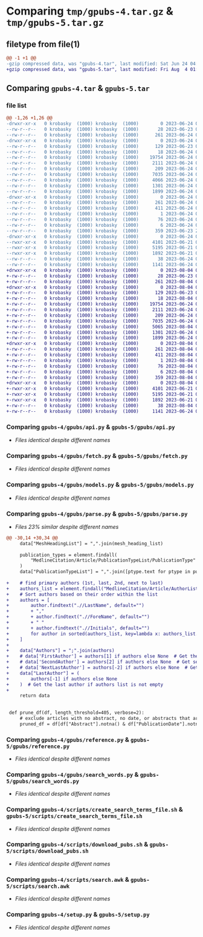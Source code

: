 # Comparing `tmp/gpubs-4.tar.gz` & `tmp/gpubs-5.tar.gz`

## filetype from file(1)

```diff
@@ -1 +1 @@
-gzip compressed data, was "gpubs-4.tar", last modified: Sat Jun 24 04:35:53 2023, max compression
+gzip compressed data, was "gpubs-5.tar", last modified: Fri Aug  4 01:43:34 2023, max compression
```

## Comparing `gpubs-4.tar` & `gpubs-5.tar`

### file list

```diff
@@ -1,26 +1,26 @@
-drwxr-xr-x   0 krobasky  (1000) krobasky  (1000)        0 2023-06-24 04:35:53.032247 gpubs-4/
--rw-r--r--   0 krobasky  (1000) krobasky  (1000)       28 2023-06-23 03:40:04.000000 gpubs-4/MANIFEST.in
--rw-r--r--   0 krobasky  (1000) krobasky  (1000)      261 2023-06-24 04:35:53.032247 gpubs-4/PKG-INFO
-drwxr-xr-x   0 krobasky  (1000) krobasky  (1000)        0 2023-06-24 04:35:53.032247 gpubs-4/gpubs/
--rw-r--r--   0 krobasky  (1000) krobasky  (1000)      129 2023-06-23 03:11:20.000000 gpubs-4/gpubs/__init__.py
--rw-r--r--   0 krobasky  (1000) krobasky  (1000)       18 2023-06-24 04:35:52.000000 gpubs-4/gpubs/_version.py
--rw-r--r--   0 krobasky  (1000) krobasky  (1000)    19754 2023-06-24 04:34:36.000000 gpubs-4/gpubs/api.py
--rw-r--r--   0 krobasky  (1000) krobasky  (1000)     2111 2023-06-24 02:02:55.000000 gpubs-4/gpubs/fetch.py
--rw-r--r--   0 krobasky  (1000) krobasky  (1000)      209 2023-06-24 01:55:43.000000 gpubs-4/gpubs/log.py
--rw-r--r--   0 krobasky  (1000) krobasky  (1000)     7035 2023-06-24 02:40:36.000000 gpubs-4/gpubs/models.py
--rw-r--r--   0 krobasky  (1000) krobasky  (1000)     4066 2023-06-24 02:04:02.000000 gpubs-4/gpubs/parse.py
--rw-r--r--   0 krobasky  (1000) krobasky  (1000)     1301 2023-06-24 01:55:43.000000 gpubs-4/gpubs/reference.py
--rw-r--r--   0 krobasky  (1000) krobasky  (1000)     1899 2023-06-24 03:41:23.000000 gpubs-4/gpubs/search_words.py
-drwxr-xr-x   0 krobasky  (1000) krobasky  (1000)        0 2023-06-24 04:35:53.032247 gpubs-4/gpubs.egg-info/
--rw-r--r--   0 krobasky  (1000) krobasky  (1000)      261 2023-06-24 04:35:52.000000 gpubs-4/gpubs.egg-info/PKG-INFO
--rw-r--r--   0 krobasky  (1000) krobasky  (1000)      411 2023-06-24 04:35:52.000000 gpubs-4/gpubs.egg-info/SOURCES.txt
--rw-r--r--   0 krobasky  (1000) krobasky  (1000)        1 2023-06-24 04:35:52.000000 gpubs-4/gpubs.egg-info/dependency_links.txt
--rw-r--r--   0 krobasky  (1000) krobasky  (1000)       76 2023-06-24 04:35:52.000000 gpubs-4/gpubs.egg-info/requires.txt
--rw-r--r--   0 krobasky  (1000) krobasky  (1000)        6 2023-06-24 04:35:52.000000 gpubs-4/gpubs.egg-info/top_level.txt
--rw-r--r--   0 krobasky  (1000) krobasky  (1000)      359 2023-06-23 21:37:20.000000 gpubs-4/release-info.json
-drwxr-xr-x   0 krobasky  (1000) krobasky  (1000)        0 2023-06-24 04:35:53.032247 gpubs-4/scripts/
--rwxr-xr-x   0 krobasky  (1000) krobasky  (1000)     4101 2023-06-21 02:46:43.000000 gpubs-4/scripts/create_search_terms_file.sh
--rwxr-xr-x   0 krobasky  (1000) krobasky  (1000)     5195 2023-06-21 02:46:43.000000 gpubs-4/scripts/download_pubs.sh
--rwxr-xr-x   0 krobasky  (1000) krobasky  (1000)     1892 2023-06-21 02:46:43.000000 gpubs-4/scripts/search.awk
--rw-r--r--   0 krobasky  (1000) krobasky  (1000)       38 2023-06-24 04:35:53.032247 gpubs-4/setup.cfg
--rw-r--r--   0 krobasky  (1000) krobasky  (1000)     1141 2023-06-24 02:06:26.000000 gpubs-4/setup.py
+drwxr-xr-x   0 krobasky  (1000) krobasky  (1000)        0 2023-08-04 01:43:34.223223 gpubs-5/
+-rw-r--r--   0 krobasky  (1000) krobasky  (1000)       28 2023-06-23 03:40:04.000000 gpubs-5/MANIFEST.in
+-rw-r--r--   0 krobasky  (1000) krobasky  (1000)      261 2023-08-04 01:43:34.223223 gpubs-5/PKG-INFO
+drwxr-xr-x   0 krobasky  (1000) krobasky  (1000)        0 2023-08-04 01:43:34.223223 gpubs-5/gpubs/
+-rw-r--r--   0 krobasky  (1000) krobasky  (1000)      129 2023-06-23 03:11:20.000000 gpubs-5/gpubs/__init__.py
+-rw-r--r--   0 krobasky  (1000) krobasky  (1000)       18 2023-08-04 01:43:34.000000 gpubs-5/gpubs/_version.py
+-rw-r--r--   0 krobasky  (1000) krobasky  (1000)    19754 2023-06-24 04:34:36.000000 gpubs-5/gpubs/api.py
+-rw-r--r--   0 krobasky  (1000) krobasky  (1000)     2111 2023-06-24 02:02:55.000000 gpubs-5/gpubs/fetch.py
+-rw-r--r--   0 krobasky  (1000) krobasky  (1000)      209 2023-06-24 01:55:43.000000 gpubs-5/gpubs/log.py
+-rw-r--r--   0 krobasky  (1000) krobasky  (1000)     7035 2023-06-24 02:40:36.000000 gpubs-5/gpubs/models.py
+-rw-r--r--   0 krobasky  (1000) krobasky  (1000)     5065 2023-08-04 01:20:02.000000 gpubs-5/gpubs/parse.py
+-rw-r--r--   0 krobasky  (1000) krobasky  (1000)     1301 2023-06-24 01:55:43.000000 gpubs-5/gpubs/reference.py
+-rw-r--r--   0 krobasky  (1000) krobasky  (1000)     1899 2023-06-24 03:41:23.000000 gpubs-5/gpubs/search_words.py
+drwxr-xr-x   0 krobasky  (1000) krobasky  (1000)        0 2023-08-04 01:43:34.223223 gpubs-5/gpubs.egg-info/
+-rw-r--r--   0 krobasky  (1000) krobasky  (1000)      261 2023-08-04 01:43:34.000000 gpubs-5/gpubs.egg-info/PKG-INFO
+-rw-r--r--   0 krobasky  (1000) krobasky  (1000)      411 2023-08-04 01:43:34.000000 gpubs-5/gpubs.egg-info/SOURCES.txt
+-rw-r--r--   0 krobasky  (1000) krobasky  (1000)        1 2023-08-04 01:43:34.000000 gpubs-5/gpubs.egg-info/dependency_links.txt
+-rw-r--r--   0 krobasky  (1000) krobasky  (1000)       76 2023-08-04 01:43:34.000000 gpubs-5/gpubs.egg-info/requires.txt
+-rw-r--r--   0 krobasky  (1000) krobasky  (1000)        6 2023-08-04 01:43:34.000000 gpubs-5/gpubs.egg-info/top_level.txt
+-rw-r--r--   0 krobasky  (1000) krobasky  (1000)      359 2023-08-04 01:43:12.000000 gpubs-5/release-info.json
+drwxr-xr-x   0 krobasky  (1000) krobasky  (1000)        0 2023-08-04 01:43:34.223223 gpubs-5/scripts/
+-rwxr-xr-x   0 krobasky  (1000) krobasky  (1000)     4101 2023-06-21 02:46:43.000000 gpubs-5/scripts/create_search_terms_file.sh
+-rwxr-xr-x   0 krobasky  (1000) krobasky  (1000)     5195 2023-06-21 02:46:43.000000 gpubs-5/scripts/download_pubs.sh
+-rwxr-xr-x   0 krobasky  (1000) krobasky  (1000)     1892 2023-06-21 02:46:43.000000 gpubs-5/scripts/search.awk
+-rw-r--r--   0 krobasky  (1000) krobasky  (1000)       38 2023-08-04 01:43:34.223223 gpubs-5/setup.cfg
+-rw-r--r--   0 krobasky  (1000) krobasky  (1000)     1141 2023-06-24 02:06:26.000000 gpubs-5/setup.py
```

### Comparing `gpubs-4/gpubs/api.py` & `gpubs-5/gpubs/api.py`

 * *Files identical despite different names*

### Comparing `gpubs-4/gpubs/fetch.py` & `gpubs-5/gpubs/fetch.py`

 * *Files identical despite different names*

### Comparing `gpubs-4/gpubs/models.py` & `gpubs-5/gpubs/models.py`

 * *Files identical despite different names*

### Comparing `gpubs-4/gpubs/parse.py` & `gpubs-5/gpubs/parse.py`

 * *Files 23% similar despite different names*

```diff
@@ -30,14 +30,34 @@
     data["MeshHeadingList"] = ",".join(mesh_heading_list)
 
     publication_types = element.findall(
         "MedlineCitation/Article/PublicationTypeList/PublicationType"
     )
     data["PublicationTypeList"] = ",".join([ptype.text for ptype in publication_types])
 
+    # find primary authors (1st, last, 2nd, next to last)
+    authors_list = element.findall("MedlineCitation/Article/AuthorList/Author")
+    # Sort authors based on their order within the list
+    authors = [
+        author.findtext(".//LastName", default="")
+        + ","
+        + author.findtext(".//ForeName", default="")
+        + " "
+        + author.findtext(".//Initials", default="")
+        for author in sorted(authors_list, key=lambda x: authors_list.index(x))
+    ]
+
+    data["Authors"] = ";".join(authors)
+    # data['FirstAuthor'] = authors[1] if authors else None  # Get the first author if authors list is not empty
+    # data['SecondAuthor'] = authors[2] if authors else None  # Get second author if authors list is not empty
+    # data['NextLastAuthor'] = authors[-2] if authors else None  # Get the second to last author if authors list is not empty
+    data["LastAuthor"] = (
+        authors[-1] if authors else None
+    )  # Get the last author if authors list is not empty
+
     return data
 
 
 def prune_df(df, length_threshold=405, verbose=2):
     # exclude articles with no abstract, no date, or abstracts that are too short (less than length_threshold letters)
     pruned_df = df[df["Abstract"].notna() & df["PublicationDate"].notna()]
```

### Comparing `gpubs-4/gpubs/reference.py` & `gpubs-5/gpubs/reference.py`

 * *Files identical despite different names*

### Comparing `gpubs-4/gpubs/search_words.py` & `gpubs-5/gpubs/search_words.py`

 * *Files identical despite different names*

### Comparing `gpubs-4/scripts/create_search_terms_file.sh` & `gpubs-5/scripts/create_search_terms_file.sh`

 * *Files identical despite different names*

### Comparing `gpubs-4/scripts/download_pubs.sh` & `gpubs-5/scripts/download_pubs.sh`

 * *Files identical despite different names*

### Comparing `gpubs-4/scripts/search.awk` & `gpubs-5/scripts/search.awk`

 * *Files identical despite different names*

### Comparing `gpubs-4/setup.py` & `gpubs-5/setup.py`

 * *Files identical despite different names*

